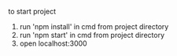 to start project

1. run 'npm install' in cmd from project directory
2. run 'npm start' in cmd from project directory
3. open localhost:3000


